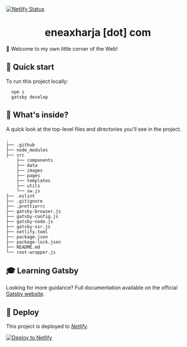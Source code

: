[![Netlify Status](https://api.netlify.com/api/v1/badges/80a5864b-98d5-4d52-b007-43fd74c05ac9/deploy-status)](https://app.netlify.com/sites/eneaxharja/deploys)

<h1 align="center">
  eneaxharja [dot] com
</h1>

🏡 Welcome to my own little corner of the Web!

## 🚀 Quick start

To run this project locally:

```shell
  npm i
  gatsby develop
```

## 🧐 What's inside?

A quick look at the top-level files and directories you'll see in the project.

    .
    ├── .github
    ├── node_modules
    ├── src
        ├── components
        ├── data
        ├── images
        ├── pages
        ├── templates
        ├── utils
        └── sw.js
    ├── .eslint
    ├── .gitignore
    ├── .prettierrc
    ├── gatsby-browser.js
    ├── gatsby-config.js
    ├── gatsby-node.js
    ├── gatsby-ssr.js
    ├── netlify.toml
    ├── package.json
    ├── package-lock.json
    ├── README.md
    └── root-wrapper.js

## 🎓 Learning Gatsby

Looking for more guidance? Full documentation available on the official [Gatsby website](https://www.gatsbyjs.com/).

## 💫 Deploy

This project is deployed to _[Netlify](https://www.netlify.com/)_.

[![Deploy to Netlify](https://www.netlify.com/img/deploy/button.svg)](https://app.netlify.com/start/deploy?repository=https://github.com/gatsbyjs/gatsby-starter-default)

